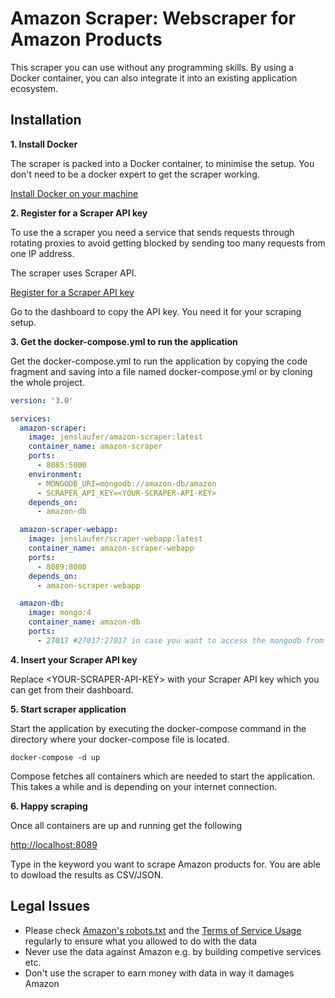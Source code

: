 # Amazon Scraper: Webscraper for Amazon Products

This scraper you can use without any programming skills. By using a Docker container, you can also integrate it into an existing application ecosystem.

## Installation

**1. Install Docker**

The scraper is packed into a Docker container, to minimise the setup. You don't need to be a docker expert to get the scraper working.

[Install Docker on your machine](https://docs.docker.com/get-docker/)

**2. Register for a Scraper API key**

To use the a scraper you need a service that sends requests through rotating proxies to avoid getting blocked by sending too many requests from one IP address.

The scraper uses Scraper API.

[Register for a Scraper API key](https://www.scraperapi.com?fpr=scrapers)

Go to the dashboard to copy the API key. You need it for your scraping setup.

**3. Get the docker-compose.yml to run the application**

Get the docker-compose.yml to run the application by copying the code fragment and saving into a file named
docker-compose.yml or by cloning the whole project.

```yaml
version: '3.0'

services:
  amazon-scraper:
    image: jenslaufer/amazon-scraper:latest
    container_name: amazon-scraper
    ports:
      - 8085:5000
    environment:
      - MONGODB_URI=mongodb://amazon-db/amazon
      - SCRAPER_API_KEY=<YOUR-SCRAPER-API-KEÝ>
    depends_on:
      - amazon-db

  amazon-scraper-webapp:
    image: jenslaufer/scraper-webapp:latest
    container_name: amazon-scraper-webapp
    ports:
      - 8089:8080
    depends_on:
      - amazon-scraper-webapp

  amazon-db:
    image: mongo:4
    container_name: amazon-db
    ports:
      - 27017 #27017:27017 in case you want to access the mongodb from outsite
```

**4. Insert your Scraper API key**

Replace <YOUR-SCRAPER-API-KEÝ> with your Scraper API key which you can get from their dashboard.

**5. Start scraper application**

Start the application by executing the docker-compose command in the directory where your docker-compose file is located.

```shell
docker-compose -d up
```

Compose fetches all containers which are needed to start the application. This takes a while and is depending on your internet connection.

**6. Happy scraping**

Once all containers are up and running get the following

[http://localhost:8089](http://localhost:8089)

Type in the keyword you want to scrape Amazon products for. You are able to dowload the results as CSV/JSON.

## Legal Issues

- Please check [Amazon's robots.txt](https://www.amazon.com/robots.txt) and the [Terms of Service Usage](https://www.amazon.com/gp/help/customer/display.html?nodeId=202140280) regularly to ensure what you allowed to do with the data
- Never use the data against Amazon e.g. by building competive services etc.
- Don't use the scraper to earn money with data in way it damages Amazon
